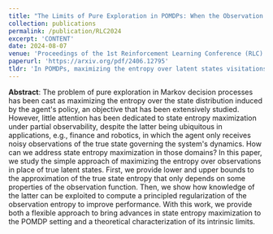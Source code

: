 ```yaml
---
title: "The Limits of Pure Exploration in POMDPs: When the Observation Entropy is Enough"
collection: publications
permalink: /publication/RLC2024
excerpt: 'CONTENT'
date: 2024-08-07
venue: 'Proceedings of the 1st Reinforcement Learning Conference (RLC)'
paperurl: 'https://arxiv.org/pdf/2406.12795'
tldr: 'In POMDPs, maximizing the entropy over latent states visitations just by maximizing the one over observations directly is far from being hopeless. We show when this is the case and how to simply overcome the (structural) limitations.'
---
```

**Abstract**: The problem of pure exploration in Markov decision processes has been cast as maximizing the entropy over the state distribution induced by the agent's policy, an objective that has been extensively studied. However, little attention has been dedicated to state entropy maximization under partial observability, despite the latter being ubiquitous in applications, e.g., finance and robotics, in which the agent only receives noisy observations of the true state governing the system's dynamics. How can we address state entropy maximization in those domains? In this paper, we study the simple approach of maximizing the entropy over observations in place of true latent states. First, we provide lower and upper bounds to the approximation of the true state entropy that only depends on some properties of the observation function. Then, we show how knowledge of the latter can be exploited to compute a principled regularization of the observation entropy to improve performance. With this work, we provide both a flexible approach to bring advances in state entropy maximization to the POMDP setting and a theoretical characterization of its intrinsic limits.
